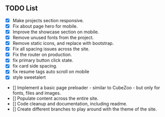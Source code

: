 
## TODO List

- [x] Make projects section responsive.
- [x] Fix about page hero for mobile.
- [x] Improve the showcase section on mobile.
- [x] Remove unused fonts from the project.
- [x] Remove static icons, and replace with bootstrap.
- [x] Fix all spacing issues across the site.
- [x] Fix the router on production.
- [x] fix primary button click state.
- [x] fix card side spacing.
- [x] fix resume tags auto scroll on mobile
- [x] style sweetalert
- [] Implement a basic page preloader - similar to CubeZoo - but only for fonts, files and images.
- [] Populate content across the entire site.
- [] Code cleanup and documentation, including readme.
- [] Create different branches to play around with the theme of the site.
